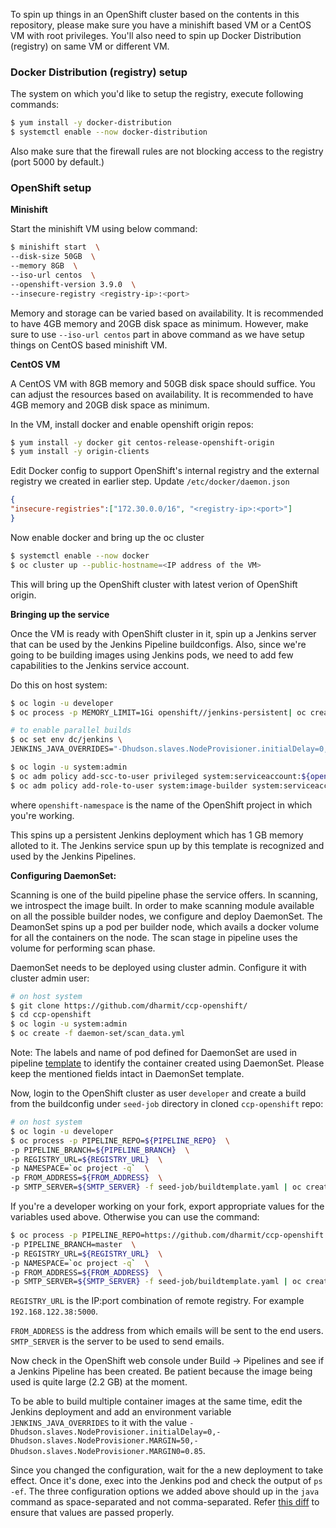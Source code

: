 To spin up things in an OpenShift cluster based on the contents in this
repository, please make sure you have a minishift based VM or a CentOS VM with
root privileges. You'll also need to spin up Docker Distribution (registry) on
same VM or different VM.

### Docker Distribution (registry) setup

The system on which you'd like to setup the registry, execute following
commands:

```bash
$ yum install -y docker-distribution
$ systemctl enable --now docker-distribution
```

Also make sure that the firewall rules are not blocking access to the registry
(port 5000 by default.)

### OpenShift setup

**Minishift**

Start the minishift VM using below command:

```bash
$ minishift start  \
--disk-size 50GB  \
--memory 8GB  \
--iso-url centos  \
--openshift-version 3.9.0  \
--insecure-registry <registry-ip>:<port>
```

Memory and storage can be varied based on availability. It is recommended to
have 4GB memory and 20GB disk space as minimum. However, make sure to use
`--iso-url centos` part in above command as we have setup things on CentOS based
minishift VM.

**CentOS VM**

A CentOS VM with 8GB memory and 50GB disk space should suffice. You can adjust
the resources based on availability. It is recommended to have 4GB memory and
20GB disk space as minimum.

In the VM, install docker and enable openshift origin repos:

```bash
$ yum install -y docker git centos-release-openshift-origin
$ yum install -y origin-clients
```

Edit Docker config to support OpenShift's internal registry and the external
registry we created in earlier step. Update `/etc/docker/daemon.json`

```json
{
"insecure-registries":["172.30.0.0/16", "<registry-ip>:<port>"]
}
```

Now enable docker and bring up the oc cluster

```bash
$ systemctl enable --now docker
$ oc cluster up --public-hostname=<IP address of the VM>
```

This will bring up the OpenShift cluster with latest verion of OpenShift origin.

**Bringing up the service**

Once the VM is ready with OpenShift cluster in it, spin up a Jenkins server
that can be used by the Jenkins Pipeline buildconfigs. Also, since we're going
to be building images using Jenkins pods, we need to add few capabilities to
the Jenkins service account.

Do this on host system:

```bash
$ oc login -u developer
$ oc process -p MEMORY_LIMIT=1Gi openshift//jenkins-persistent| oc create -f -

# to enable parallel builds
$ oc set env dc/jenkins \
JENKINS_JAVA_OVERRIDES="-Dhudson.slaves.NodeProvisioner.initialDelay=0,-Dhudson.slaves.NodeProvisioner.MARGIN=50,-Dhudson.slaves.NodeProvisioner.MARGIN0=0.85"

$ oc login -u system:admin
$ oc adm policy add-scc-to-user privileged system:serviceaccount:${openshift-namespace}:jenkins
$ oc adm policy add-role-to-user system:image-builder system:serviceaccount:${openshift-namespace}:jenkins
```

where `openshift-namespace` is the name of the OpenShift project in which
you're working.

This spins up a persistent Jenkins deployment which has 1 GB memory alloted to
it. The Jenkins service spun up by this template is recognized and used by the
Jenkins Pipelines.

**Configuring DaemonSet:**

Scanning is one of the build pipeline phase the service offers.
In scanning, we introspect the image built. In order to make scanning module
available on all the possible builder nodes, we configure and deploy
DaemonSet. The DeamonSet spins up a pod per builder node, which avails
a docker volume for all the containers on the node. The scan stage in pipeline
uses the volume for performing scan phase.

DaemonSet needs to be deployed using cluster admin.
Configure it with cluster admin user:

```bash
# on host system
$ git clone https://github.com/dharmit/ccp-openshift/
$ cd ccp-openshift
$ oc login -u system:admin
$ oc create -f daemon-set/scan_data.yml
```

Note: The labels and name of pod defined for DaemonSet are used in pipeline
[template](seed-job/template.yaml) to identify the container created using DaemonSet.
Please keep the mentioned fields intact in DaemonSet template.

Now, login to the OpenShift cluster as user `developer` and create a build from the buildconfig under
`seed-job` directory in cloned `ccp-openshift` repo:

```bash
# on host system
$ oc login -u developer
$ oc process -p PIPELINE_REPO=${PIPELINE_REPO}  \
-p PIPELINE_BRANCH=${PIPELINE_BRANCH}  \
-p REGISTRY_URL=${REGISTRY_URL}  \
-p NAMESPACE=`oc project -q`  \
-p FROM_ADDRESS=${FROM_ADDRESS}  \
-p SMTP_SERVER=${SMTP_SERVER} -f seed-job/buildtemplate.yaml | oc create -f -
```

If you're a developer working on your fork, export appropriate values for the
variables used above. Otherwise you can use the command:

```bash
$ oc process -p PIPELINE_REPO=https://github.com/dharmit/ccp-openshift  \
-p PIPELINE_BRANCH=master  \
-p REGISTRY_URL=${REGISTRY_URL}  \
-p NAMESPACE=`oc project -q`  \
-p FROM_ADDRESS=${FROM_ADDRESS}  \
-p SMTP_SERVER=${SMTP_SERVER} -f seed-job/buildtemplate.yaml | oc create -f -
```

`REGISTRY_URL` is the IP:port combination of remote registry. For example
`192.168.122.38:5000`.

`FROM_ADDRESS` is the address from which emails will be sent to the end users.
`SMTP_SERVER` is the server to be used to send emails.

Now check in the OpenShift web console under Build -> Pipelines and see if a
Jenkins Pipeline has been created. Be patient because the image being used is
quite large (2.2 GB) at the moment.

To be able to build multiple container images at the same time, edit the
Jenkins deployment and add an environment variable `JENKINS_JAVA_OVERRIDES` to
it with the value
`-Dhudson.slaves.NodeProvisioner.initialDelay=0,-Dhudson.slaves.NodeProvisioner.MARGIN=50,-Dhudson.slaves.NodeProvisioner.MARGIN0=0.85`.

Since you changed the configuration, wait for the a new deployment to take
effect. Once it's done, exec into the Jenkins pod and check the output of `ps
-ef`. The three configuration options we added above should up in the `java`
command as space-separated and not comma-separated. Refer [this
diff](https://github.com/openshift/openshift-docs/pull/7259/files?short_path=05f80f3#diff-05f80f3ab954ce57c630417065819109)
to ensure that values are passed properly.
